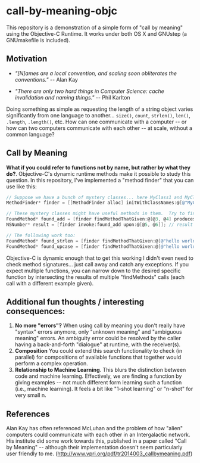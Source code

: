 # call-by-meaning-objc

This repository is a demonstration of a simple form of "call by meaning" using the Objective-C Runtime.  It works under both OS X and GNUstep (a GNUmakefile is included).

## Motivation


* _"[N]ames are a local convention, and scaling soon obliterates the conventions."_ -- Alan Kay

* _"There are only two hard things in Computer Science: cache invalidation and naming things."_ -- Phil Karlton

Doing something as simple as requesting the length of a string object varies significantly from one language to another... `size()`, `count`, `strlen()`, `len()`, `.length`, `.length()`, etc.  How can one communicate with a computer -- or how can two computers communicate with each other -- at scale, without a common language?

## Call by Meaning

**What if you could refer to functions not by name, but rather by what they do?**.  Objective-C's dynamic runtime methods make it possible to study this question. In this repository, I've implemented a "method finder" that you can use like this:

```objective-c
// Suppose we have a bunch of mystery classes... here MyClass1 and MyClass2.
MethodFinder* finder = [[MethodFinder alloc] initWithClassNames:@[@"MyClass1", @"MyClass2"]];

// These mystery classes might have useful methods in them.  Try to find one:
FoundMethod* found_add = [finder findMethodThatGiven:@[@3, @4] producesOutput:@7];
NSNumber* result = [finder invoke:found_add upon:@[@5, @6]]; // result will be 11

// The following work too:
FoundMethod* found_strlen = [finder findMethodThatGiven:@[@"hello world"] producesOutput:@11];
FoundMethod* found_upcase = [finder findMethodThatGiven:@[@"hello world"] producesOutput:@"HELLO WORLD"];
```

Objective-C is dynamic enough that to get this working I didn't even need to check method signatures... just call away and catch any exceptions. If you expect multiple functions, you can narrow down to the desired specific function by intersecting the results of multiple "findMethods" calls (each call with a different example given).



## Additional fun thoughts / interesting consequences:

1. **No more "errors"?** When using call by meaning you don't really have "syntax" errors anymore, only "unknown meaning" and "ambiguous meaning" errors. An ambiguity error could be resolved by the caller having a back-and-forth "dialogue" at runtime, with the receiver(s).
1. **Composition** You could extend this search functionality to check (in parallel) for compositions of available functions that together would perform a complex operation.
1. **Relationship to Machine Learning**. This blurs the distinction between code and machine learning.  Effectively, we are finding a function by giving examples -- not much different form learning such a function (i.e., machine learning). It feels a bit like "1-shot learning" or "n-shot" for very small n.


## References

Alan Kay has often referenced McLuhan and the problem of how "alien" computers could communicate with each other in an Intergalactic network. His institute did some work towards this, published in a paper called "Call by Meaning" -- although their implementation doesn't seem particularly user friendly to me. (http://www.vpri.org/pdf/tr2014003_callbymeaning.pdf)

